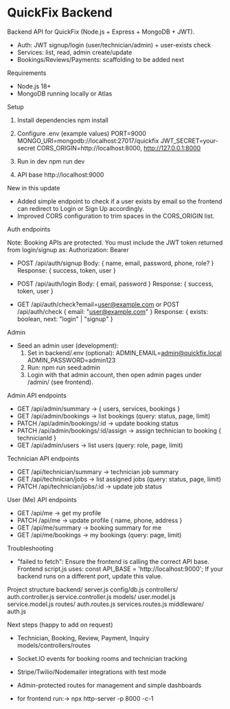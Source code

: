 # QuickFix Backend

Backend API for QuickFix (Node.js + Express + MongoDB + JWT).

- Auth: JWT signup/login (user/technician/admin) + user-exists check
- Services: list, read, admin create/update
- Bookings/Reviews/Payments: scaffolding to be added next

Requirements
- Node.js 18+
- MongoDB running locally or Atlas

Setup
1) Install dependencies
   npm install

2) Configure .env (example values)
   PORT=9000
   MONGO_URI=mongodb://localhost:27017/quickfix
   JWT_SECRET=your-secret
   CORS_ORIGIN=http://localhost:8000, http://127.0.0.1:8000

3) Run in dev
   npm run dev

4) API base
   http://localhost:9000

New in this update
- Added simple endpoint to check if a user exists by email so the frontend can redirect to Login or Sign Up accordingly.
- Improved CORS configuration to trim spaces in the CORS_ORIGIN list.

Auth endpoints

Note: Booking APIs are protected. You must include the JWT token returned from login/signup as:
Authorization: Bearer <token>
- POST /api/auth/signup
  Body: { name, email, password, phone, role? }
  Response: { success, token, user }

- POST /api/auth/login
  Body: { email, password }
  Response: { success, token, user }

- GET /api/auth/check?email=user@example.com
  or
  POST /api/auth/check { email: "user@example.com" }
  Response: { exists: boolean, next: "login" | "signup" }

Admin
- Seed an admin user (development):
  1) Set in backend/.env (optional):
     ADMIN_EMAIL=admin@quickfix.local
     ADMIN_PASSWORD=admin123
  2) Run: npm run seed:admin
  3) Login with that admin account, then open admin pages under /admin/ (see frontend).

Admin API endpoints
- GET    /api/admin/summary             -> { users, services, bookings }
- GET    /api/admin/bookings            -> list bookings (query: status, page, limit)
- PATCH  /api/admin/bookings/:id        -> update booking status
- PATCH  /api/admin/bookings/:id/assign -> assign technician to booking { technicianId }
- GET    /api/admin/users               -> list users (query: role, page, limit)

Technician API endpoints
- GET    /api/technician/summary        -> technician job summary
- GET    /api/technician/jobs           -> list assigned jobs (query: status, page, limit)
- PATCH  /api/technician/jobs/:id       -> update job status

User (Me) API endpoints
- GET    /api/me                         -> get my profile
- PATCH  /api/me                         -> update profile { name, phone, address }
- GET    /api/me/summary                 -> booking summary for me
- GET    /api/me/bookings                -> my bookings (query: page, limit)

Troubleshooting
- "failed to fetch": Ensure the frontend is calling the correct API base. Frontend script.js uses:
  const API_BASE = 'http://localhost:9000';
  If your backend runs on a different port, update this value.

Project structure
backend/
  server.js
  config/db.js
  controllers/
    auth.controller.js
    service.controller.js
  models/
    user.model.js
    service.model.js
  routes/
    auth.routes.js
    services.routes.js
  middleware/
    auth.js

Next steps (happy to add on request)
- Technician, Booking, Review, Payment, Inquiry models/controllers/routes
- Socket.IO events for booking rooms and technician tracking
- Stripe/Twilio/Nodemailer integrations with test mode
- Admin-protected routes for management and simple dashboards

- for frontend run:-> npx http-server -p 8000 -c-1